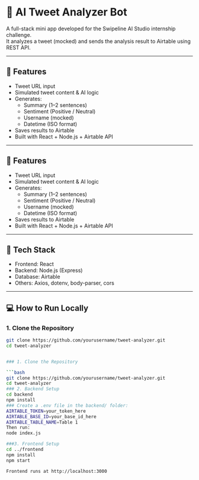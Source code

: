 # 🧠 AI Tweet Analyzer Bot

A full-stack mini app developed for the Swipeline AI Studio internship challenge.  
It analyzes a tweet (mocked) and sends the analysis result to Airtable using REST API.

---

## 🚀 Features

- Tweet URL input
- Simulated tweet content & AI logic
- Generates:
  - Summary (1–2 sentences)
  - Sentiment (Positive / Neutral)
  - Username (mocked)
  - Datetime (ISO format)
- Saves results to Airtable
- Built with React + Node.js + Airtable API

---
## 🚀 Features

- Tweet URL input
- Simulated tweet content & AI logic
- Generates:
  - Summary (1–2 sentences)
  - Sentiment (Positive / Neutral)
  - Username (mocked)
  - Datetime (ISO format)
- Saves results to Airtable
- Built with React + Node.js + Airtable API

---

## 🧰 Tech Stack

- Frontend: React
- Backend: Node.js (Express)
- Database: Airtable
- Others: Axios, dotenv, body-parser, cors

---

## 💻 How to Run Locally

### 1. Clone the Repository

```bash
git clone https://github.com/yourusername/tweet-analyzer.git
cd tweet-analyzer


### 1. Clone the Repository

```bash
git clone https://github.com/yourusername/tweet-analyzer.git
cd tweet-analyzer
### 2. Backend Setup
cd backend
npm install
### Create a .env file in the backend/ folder:
AIRTABLE_TOKEN=your_token_here
AIRTABLE_BASE_ID=your_base_id_here
AIRTABLE_TABLE_NAME=Table 1
Then run:
node index.js

###3. Frontend Setup
cd ../frontend
npm install
npm start

Frontend runs at http://localhost:3000
